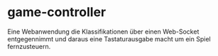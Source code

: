 # game-controller

Eine Webanwendung die Klassifikationen über einen Web-Socket entgegennimmt und daraus eine Tastaturausgabe macht um ein Spiel fernzusteuern.